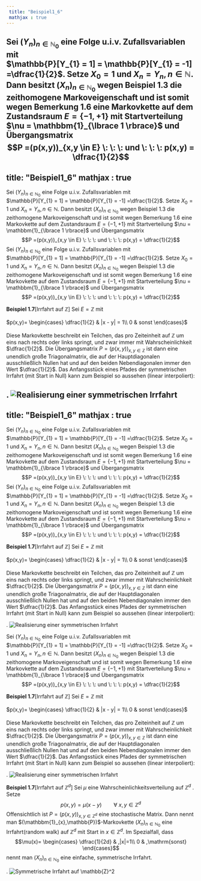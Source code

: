 ```yaml
---
 title: "Beispiel1_6"
 mathjax : true
---
```

Sei $(Y_{n})_{n \in \mathbb{N}_{0}}$ eine Folge u.i.v. Zufallsvariablen
mit\
$\mathbb{P}[Y_{1} = 1] = \mathbb{P}[Y_{1} = -1] =\dfrac{1}{2}$. Setze
$X_{0} = 1$ und $X_{n} = Y_{n}, n \in \mathbb{N}$. Dann besitzt
$(X_{n})_{n \in \mathbb{N}_{0}}$ wegen Beispiel 1.3 die zeithomogene
Markoveigenschaft und ist somit wegen Bemerkung 1.6 eine Markovkette auf
dem Zustandsraum $E = \lbrace -1,+1  \rbrace$ mit Startverteilung
$\nu = \mathbbm{1}_{\lbrace 1 \rbrace}$ und Übergangsmatrix
$$P =(p(x,y))_{x,y \in E} \: \: \:  und \: \: \: p(x,y) = \dfrac{1}{2}$$
---
 title: "Beispiel1_6"
 mathjax : true
---
Sei $(Y_{n})_{n \in \mathbb{N}_{0}}$ eine Folge u.i.v. Zufallsvariablen
mit\
$\mathbb{P}[Y_{1} = 1] = \mathbb{P}[Y_{1} = -1] =\dfrac{1}{2}$. Setze
$X_{0} = 1$ und $X_{n} = Y_{n}, n \in \mathbb{N}$. Dann besitzt
$(X_{n})_{n \in \mathbb{N}_{0}}$ wegen Beispiel 1.3 die zeithomogene
Markoveigenschaft und ist somit wegen Bemerkung 1.6 eine Markovkette auf
dem Zustandsraum $E = \lbrace -1,+1  \rbrace$ mit Startverteilung
$\nu = \mathbbm{1}_{\lbrace 1 \rbrace}$ und Übergangsmatrix
$$P =(p(x,y))_{x,y \in E} \: \: \:  und \: \: \: p(x,y) = \dfrac{1}{2}$$Sei
$(Y_{n})_{n \in \mathbb{N}_{0}}$ eine Folge u.i.v. Zufallsvariablen mit\
$\mathbb{P}[Y_{1} = 1] = \mathbb{P}[Y_{1} = -1] =\dfrac{1}{2}$. Setze
$X_{0} = 1$ und $X_{n} = Y_{n}, n \in \mathbb{N}$. Dann besitzt
$(X_{n})_{n \in \mathbb{N}_{0}}$ wegen Beispiel 1.3 die zeithomogene
Markoveigenschaft und ist somit wegen Bemerkung 1.6 eine Markovkette auf
dem Zustandsraum $E = \lbrace -1,+1  \rbrace$ mit Startverteilung
$\nu = \mathbbm{1}_{\lbrace 1 \rbrace}$ und Übergangsmatrix
$$P =(p(x,y))_{x,y \in E} \: \: \:  und \: \: \: p(x,y) = \dfrac{1}{2}$$

**Beispiel 1.7**\[Irrfahrt auf $\mathbb{Z}$\] Sei $E = \mathbb{Z}$ mit\
\
$p(x,y)=
\begin{cases}
\dfrac{1}{2} &  |x - y| = 1\\
0 & sonst
\end{cases}$\
\
Diese Markovkette beschreibt ein Teilchen, das pro Zeiteinheit auf
$\mathbb{Z}$ um eins nach rechts oder links springt, und zwar immer mit
Wahrscheinlichkeit $\dfrac{1}{2}$. Die Übergangsmatrix
$P = (p(x,y))_{x,y \in \mathbb{Z}}$ ist dann eine unendlich große
Triagonalmatrix, die auf der Hauptdiagonalen ausschließlich Nullen hat
und auf den beiden Nebendiagonalen immer den Wert $\dfrac{1}{2}$. Das
Anfangsstück eines Pfades der symmetrischen Irrfahrt (mit Start in Null)
kann zum Beispiel so aussehen (linear interpoliert):

. ![Realisierung einer symmetrischen Irrfahrt](beispiel18 "fig:")
---
 title: "Beispiel1_6"
 mathjax : true
---
Sei $(Y_{n})_{n \in \mathbb{N}_{0}}$ eine Folge u.i.v. Zufallsvariablen
mit\
$\mathbb{P}[Y_{1} = 1] = \mathbb{P}[Y_{1} = -1] =\dfrac{1}{2}$. Setze
$X_{0} = 1$ und $X_{n} = Y_{n}, n \in \mathbb{N}$. Dann besitzt
$(X_{n})_{n \in \mathbb{N}_{0}}$ wegen Beispiel 1.3 die zeithomogene
Markoveigenschaft und ist somit wegen Bemerkung 1.6 eine Markovkette auf
dem Zustandsraum $E = \lbrace -1,+1  \rbrace$ mit Startverteilung
$\nu = \mathbbm{1}_{\lbrace 1 \rbrace}$ und Übergangsmatrix
$$P =(p(x,y))_{x,y \in E} \: \: \:  und \: \: \: p(x,y) = \dfrac{1}{2}$$Sei
$(Y_{n})_{n \in \mathbb{N}_{0}}$ eine Folge u.i.v. Zufallsvariablen mit\
$\mathbb{P}[Y_{1} = 1] = \mathbb{P}[Y_{1} = -1] =\dfrac{1}{2}$. Setze
$X_{0} = 1$ und $X_{n} = Y_{n}, n \in \mathbb{N}$. Dann besitzt
$(X_{n})_{n \in \mathbb{N}_{0}}$ wegen Beispiel 1.3 die zeithomogene
Markoveigenschaft und ist somit wegen Bemerkung 1.6 eine Markovkette auf
dem Zustandsraum $E = \lbrace -1,+1  \rbrace$ mit Startverteilung
$\nu = \mathbbm{1}_{\lbrace 1 \rbrace}$ und Übergangsmatrix
$$P =(p(x,y))_{x,y \in E} \: \: \:  und \: \: \: p(x,y) = \dfrac{1}{2}$$

**Beispiel 1.7**\[Irrfahrt auf $\mathbb{Z}$\] Sei $E = \mathbb{Z}$ mit\
\
$p(x,y)=
\begin{cases}
\dfrac{1}{2} &  |x - y| = 1\\
0 & sonst
\end{cases}$\
\
Diese Markovkette beschreibt ein Teilchen, das pro Zeiteinheit auf
$\mathbb{Z}$ um eins nach rechts oder links springt, und zwar immer mit
Wahrscheinlichkeit $\dfrac{1}{2}$. Die Übergangsmatrix
$P = (p(x,y))_{x,y \in \mathbb{Z}}$ ist dann eine unendlich große
Triagonalmatrix, die auf der Hauptdiagonalen ausschließlich Nullen hat
und auf den beiden Nebendiagonalen immer den Wert $\dfrac{1}{2}$. Das
Anfangsstück eines Pfades der symmetrischen Irrfahrt (mit Start in Null)
kann zum Beispiel so aussehen (linear interpoliert):

. ![Realisierung einer symmetrischen Irrfahrt](beispiel18 "fig:")

Sei $(Y_{n})_{n \in \mathbb{N}_{0}}$ eine Folge u.i.v. Zufallsvariablen
mit\
$\mathbb{P}[Y_{1} = 1] = \mathbb{P}[Y_{1} = -1] =\dfrac{1}{2}$. Setze
$X_{0} = 1$ und $X_{n} = Y_{n}, n \in \mathbb{N}$. Dann besitzt
$(X_{n})_{n \in \mathbb{N}_{0}}$ wegen Beispiel 1.3 die zeithomogene
Markoveigenschaft und ist somit wegen Bemerkung 1.6 eine Markovkette auf
dem Zustandsraum $E = \lbrace -1,+1  \rbrace$ mit Startverteilung
$\nu = \mathbbm{1}_{\lbrace 1 \rbrace}$ und Übergangsmatrix
$$P =(p(x,y))_{x,y \in E} \: \: \:  und \: \: \: p(x,y) = \dfrac{1}{2}$$

**Beispiel 1.7**\[Irrfahrt auf $\mathbb{Z}$\] Sei $E = \mathbb{Z}$ mit\
\
$p(x,y)=
\begin{cases}
\dfrac{1}{2} &  |x - y| = 1\\
0 & sonst
\end{cases}$\
\
Diese Markovkette beschreibt ein Teilchen, das pro Zeiteinheit auf
$\mathbb{Z}$ um eins nach rechts oder links springt, und zwar immer mit
Wahrscheinlichkeit $\dfrac{1}{2}$. Die Übergangsmatrix
$P = (p(x,y))_{x,y \in \mathbb{Z}}$ ist dann eine unendlich große
Triagonalmatrix, die auf der Hauptdiagonalen ausschließlich Nullen hat
und auf den beiden Nebendiagonalen immer den Wert $\dfrac{1}{2}$. Das
Anfangsstück eines Pfades der symmetrischen Irrfahrt (mit Start in Null)
kann zum Beispiel so aussehen (linear interpoliert):

. ![Realisierung einer symmetrischen Irrfahrt](beispiel18 "fig:")

**Beispiel 1.7**\[Irrfahrt auf $\mathbb{Z}^{d}$\] Sei $\mu$ eine
Wahrscheinlichkeitsverteilung auf $\mathbb{Z}^{d}$ . Setze
$$p(x,y) = \mu(x-y) \qquad \forall \: x,y \in \mathbb{Z}^{d}$$
Offensichtlich ist $P =(p(x,y))_{x,y \in \mathbb{Z}^d}$ eine
stochastische Matrix. Dann nennt man
$(\mathbbm{1}_{x},\mathbb{P})$-Markovkette
$(X_{n})_{n \in \mathbb{N}_{0}}$ eine Irrfahrt(random walk) auf
$\mathbb{Z}^{d}$ mit Start in $x \in \mathbb{Z}^{d}$. Im Spezialfall,
dass $$\mu(x)=
\begin{cases}
\dfrac{1}{2d} &  ,|x|=1\\
0 & ,\mathrm{sonst}
\end{cases}$$ nennt man $(X_{n})_{n \in \mathbb{N}_{0}}$ eine einfache,
symmetrische Irrfahrt.

. ![Symmetrische Irrfahrt auf $\mathbb{Z}^2$](beispiel17(2) "fig:")
